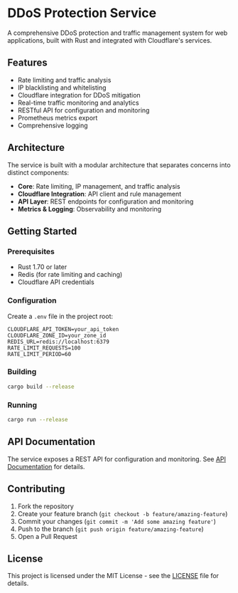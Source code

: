 # DDoS Protection Service

A comprehensive DDoS protection and traffic management system for web applications, built with Rust and integrated with Cloudflare's services.

## Features

- Rate limiting and traffic analysis
- IP blacklisting and whitelisting
- Cloudflare integration for DDoS mitigation
- Real-time traffic monitoring and analytics
- RESTful API for configuration and monitoring
- Prometheus metrics export
- Comprehensive logging

## Architecture

The service is built with a modular architecture that separates concerns into distinct components:

- **Core**: Rate limiting, IP management, and traffic analysis
- **Cloudflare Integration**: API client and rule management
- **API Layer**: REST endpoints for configuration and monitoring
- **Metrics & Logging**: Observability and monitoring

## Getting Started

### Prerequisites

- Rust 1.70 or later
- Redis (for rate limiting and caching)
- Cloudflare API credentials

### Configuration

Create a `.env` file in the project root:

```env
CLOUDFLARE_API_TOKEN=your_api_token
CLOUDFLARE_ZONE_ID=your_zone_id
REDIS_URL=redis://localhost:6379
RATE_LIMIT_REQUESTS=100
RATE_LIMIT_PERIOD=60
```

### Building

```bash
cargo build --release
```

### Running

```bash
cargo run --release
```

## API Documentation

The service exposes a REST API for configuration and monitoring. See [API Documentation](docs/api.md) for details.

## Contributing

1. Fork the repository
2. Create your feature branch (`git checkout -b feature/amazing-feature`)
3. Commit your changes (`git commit -m 'Add some amazing feature'`)
4. Push to the branch (`git push origin feature/amazing-feature`)
5. Open a Pull Request

## License

This project is licensed under the MIT License - see the [LICENSE](LICENSE) file for details. 